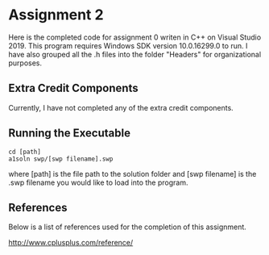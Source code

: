 # Assignment 2

Here is the completed code for assignment 0 writen in C++ on Visual Studio 2019. 
This program requires Windows SDK version 10.0.16299.0 to run. 
I have also grouped all the .h files into the folder "Headers" for organizational purposes.

## Extra Credit Components

Currently, I have not completed any of the extra credit components.

## Running the Executable

```
cd [path]
a1soln swp/[swp filename].swp
```

where [path] is the file path to the solution folder and [swp filename] is the .swp filename you would like to load into the program.

## References

Below is a list of references used for the completion of this assignment. 

http://www.cplusplus.com/reference/


